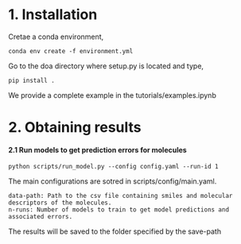 # 1. Installation

Cretae a conda environment,
```
conda env create -f environment.yml
```

Go to the doa directory where setup.py is located and type,


```
pip install .
```

We provide a complete example in the tutorials/examples.ipynb


# 2. Obtaining results
#### 2.1 Run models to get prediction errors for molecules

```
python scripts/run_model.py --config config.yaml --run-id 1
```

The main configurations are sotred in scripts/config/main.yaml. 

```
data-path: Path to the csv file containing smiles and molecular descriptors of the molecules.
n-runs: Number of models to train to get model predictions and associated errors.
```

The results will be saved to the folder specified by the save-path
